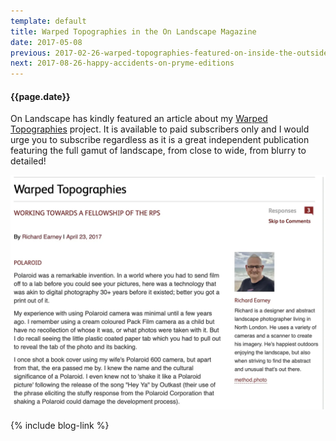 ```yaml
---
template: default
title: Warped Topographies in the On Landscape Magazine
date: 2017-05-08
previous: 2017-02-26-warped-topographies-featured-on-inside-the-outside
next: 2017-08-26-happy-accidents-on-pryme-editions
---
```


#### {{page.date}}

On Landscape has kindly featured an article about my [Warped Topographies](https://www.onlandscape.co.uk/2017/04/warped-topographies/) project. It is available to paid subscribers only and I would urge you to subscribe regardless as it is a great independent publication featuring the full gamut of landscape, from close to wide, from blurry to detailed!

[![On Landscape](on-landscape.webp "On Landscape")](https://www.onlandscape.co.uk/2017/04/warped-topographies/)

{% include blog-link %}